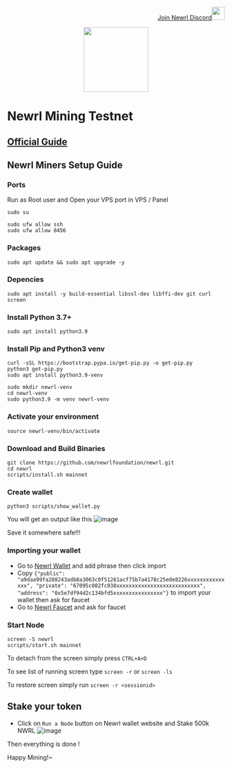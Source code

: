 </p>
<p style="font-size:14px" align="right">
<a href="https://discord.gg/gY2ksJ3u" target="_blank">Join Newrl Discord<img src="https://user-images.githubusercontent.com/50621007/176236430-53b0f4de-41ff-41f7-92a1-4233890a90c8.png" width="30"/></a>
</p>



<p align="center">
  <img height="150" height="auto" src="https://newrl.net/img/newrl_logo.png">
</p>

# Newrl Mining Testnet
## [Official Guide](https://docs.newrl.net/Validating/running-validator-node/)

## Newrl Miners Setup Guide

### Ports
Run as Root user and Open your VPS port in VPS / Panel
```
sudo su
```
```
sudo ufw allow ssh 
sudo ufw allow 8456
```




### Packages
```
sudo apt update && sudo apt upgrade -y
```

### Depencies
```
sudo apt install -y build-essential libssl-dev libffi-dev git curl screen
```

### Install Python 3.7+
```
sudo apt install python3.9
```

### Install Pip and Python3 venv
```
curl -sSL https://bootstrap.pypa.io/get-pip.py -o get-pip.py
python3 get-pip.py
sudo apt install python3.9-venv
```
```
sudo mkdir newrl-venv
cd newrl-venv
sudo python3.9 -m venv newrl-venv
```

### Activate your environment
```
source newrl-venv/bin/activate
```

### Download and Build Binaries
```
git clone https://github.com/newrlfoundation/newrl.git
cd newrl
scripts/install.sh mainnet
```

### Create wallet
```
python3 scripts/show_wallet.py
```
You will get an output like this 
![image](https://user-images.githubusercontent.com/34649601/193610661-b0667d5c-09d4-4740-82e1-e8c26278b883.png)

Save it somewhere safe!!!

### Importing your wallet

- Go to [Newrl Wallet](https://wallet.newrl.net/) and add phrase then click import
- Copy `{"public": "a9daa99fa288243adb8a3063c0f51261acf75b7a4178c25ede8226xxxxxxxxxxxxxxx", "private": "67095c002fc038xxxxxxxxxxxxxxxxxxxxxxxxxxx", "address": "0x5e7df94d2c134bfd5xxxxxxxxxxxxxxxx"}` to import your wallet then ask for faucet
- Go to [Newrl Faucet](https://wallet.newrl.net/faucet/) and ask for faucet

### Start Node
```
screen -S newrl
scripts/start.sh mainnet
```

To detach from the screen simply press `CTRL+A+D`

To see list of running screen type `screen -r` or `screen -ls`

To restore screen simply run `screen -r <sessionid>`


## Stake your token

- Click on `Run a Node` button on Newrl wallet website and Stake 500k NWRL
![image](https://user-images.githubusercontent.com/34649601/193604862-dff6588b-48e0-4287-8090-d296c5801d42.png)



Then everything is done ! 

Happy Mining!~

